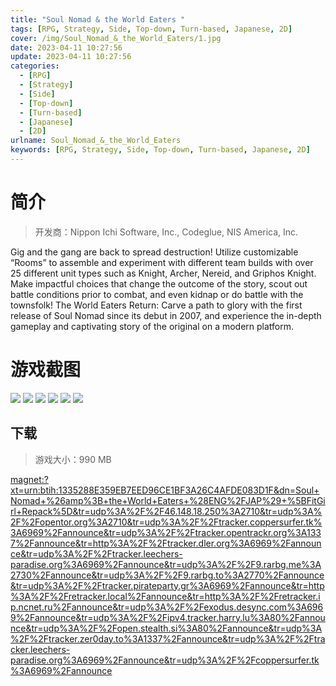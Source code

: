 ```yaml
---
title: "Soul Nomad & the World Eaters "
tags: [RPG, Strategy, Side, Top-down, Turn-based, Japanese, 2D]
cover: /img/Soul_Nomad_&_the_World_Eaters/1.jpg
date: 2023-04-11 10:27:56
update: 2023-04-11 10:27:56
categories: 
  - [RPG]
  - [Strategy]
  - [Side]
  - [Top-down]
  - [Turn-based]
  - [Japanese]
  - [2D]
urlname: Soul_Nomad_&_the_World_Eaters
keywords: [RPG, Strategy, Side, Top-down, Turn-based, Japanese, 2D]
---
```

# 简介

> 开发商：Nippon Ichi Software, Inc., Codeglue, NIS America, Inc.

Gig and the gang are back to spread destruction! Utilize customizable “Rooms” to assemble and experiment with different team builds with over 25 different unit types such as Knight, Archer, Nereid, and Griphos Knight. Make impactful choices that change the outcome of the story, scout out battle conditions prior to combat, and even kidnap or do battle with the townsfolk!
The World Eaters Return:
Carve a path to glory with the first release of Soul Nomad since its debut in 2007, and experience the in-depth gameplay and captivating story of the original on a modern platform.

# 游戏截图

![](/img/Soul_Nomad_&_the_World_Eaters/2.jpg)
![](/img/Soul_Nomad_&_the_World_Eaters/3.jpg)
![](/img/Soul_Nomad_&_the_World_Eaters/4.jpg)
![](/img/Soul_Nomad_&_the_World_Eaters/5.jpg)
![](/img/Soul_Nomad_&_the_World_Eaters/6.jpg)
![](/img/Soul_Nomad_&_the_World_Eaters/7.jpg)


## 下载

> 游戏大小：990 MB

[magnet:?xt=urn:btih:1335288E359EB7EED96CE1BF3A26C4AFDE083D1F&amp;dn=Soul+Nomad+%26amp%3B+the+World+Eaters+%28ENG%2FJAP%29+%5BFitGirl+Repack%5D&amp;tr=udp%3A%2F%2F46.148.18.250%3A2710&amp;tr=udp%3A%2F%2Fopentor.org%3A2710&amp;tr=udp%3A%2F%2Ftracker.coppersurfer.tk%3A6969%2Fannounce&amp;tr=udp%3A%2F%2Ftracker.opentrackr.org%3A1337%2Fannounce&amp;tr=http%3A%2F%2Ftracker.dler.org%3A6969%2Fannounce&amp;tr=udp%3A%2F%2Ftracker.leechers-paradise.org%3A6969%2Fannounce&amp;tr=udp%3A%2F%2F9.rarbg.me%3A2730%2Fannounce&amp;tr=udp%3A%2F%2F9.rarbg.to%3A2770%2Fannounce&amp;tr=udp%3A%2F%2Ftracker.pirateparty.gr%3A6969%2Fannounce&amp;tr=http%3A%2F%2Fretracker.local%2Fannounce&amp;tr=http%3A%2F%2Fretracker.ip.ncnet.ru%2Fannounce&amp;tr=udp%3A%2F%2Fexodus.desync.com%3A6969%2Fannounce&amp;tr=udp%3A%2F%2Fipv4.tracker.harry.lu%3A80%2Fannounce&amp;tr=udp%3A%2F%2Fopen.stealth.si%3A80%2Fannounce&amp;tr=udp%3A%2F%2Ftracker.zer0day.to%3A1337%2Fannounce&amp;tr=udp%3A%2F%2Ftracker.leechers-paradise.org%3A6969%2Fannounce&amp;tr=udp%3A%2F%2Fcoppersurfer.tk%3A6969%2Fannounce](magnet:?xt=urn:btih:1335288E359EB7EED96CE1BF3A26C4AFDE083D1F&amp;dn=Soul+Nomad+%26amp%3B+the+World+Eaters+%28ENG%2FJAP%29+%5BFitGirl+Repack%5D&amp;tr=udp%3A%2F%2F46.148.18.250%3A2710&amp;tr=udp%3A%2F%2Fopentor.org%3A2710&amp;tr=udp%3A%2F%2Ftracker.coppersurfer.tk%3A6969%2Fannounce&amp;tr=udp%3A%2F%2Ftracker.opentrackr.org%3A1337%2Fannounce&amp;tr=http%3A%2F%2Ftracker.dler.org%3A6969%2Fannounce&amp;tr=udp%3A%2F%2Ftracker.leechers-paradise.org%3A6969%2Fannounce&amp;tr=udp%3A%2F%2F9.rarbg.me%3A2730%2Fannounce&amp;tr=udp%3A%2F%2F9.rarbg.to%3A2770%2Fannounce&amp;tr=udp%3A%2F%2Ftracker.pirateparty.gr%3A6969%2Fannounce&amp;tr=http%3A%2F%2Fretracker.local%2Fannounce&amp;tr=http%3A%2F%2Fretracker.ip.ncnet.ru%2Fannounce&amp;tr=udp%3A%2F%2Fexodus.desync.com%3A6969%2Fannounce&amp;tr=udp%3A%2F%2Fipv4.tracker.harry.lu%3A80%2Fannounce&amp;tr=udp%3A%2F%2Fopen.stealth.si%3A80%2Fannounce&amp;tr=udp%3A%2F%2Ftracker.zer0day.to%3A1337%2Fannounce&amp;tr=udp%3A%2F%2Ftracker.leechers-paradise.org%3A6969%2Fannounce&amp;tr=udp%3A%2F%2Fcoppersurfer.tk%3A6969%2Fannounce)